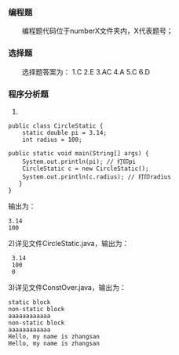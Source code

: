### 编程题
&#8195;&#8195;编程题代码位于numberX文件夹内，X代表题号；  
### 选择题
&#8195;&#8195;选择题答案为：
1.C
2.E
3.AC
4.A
5.C
6.D

### 程序分析题

1)

    public class CircleStatic {
	    static double pi = 3.14;
	    int radius = 100;

	public static void main(String[] args) {
		System.out.println(pi); // 打印pi
		CircleStatic c = new CircleStatic();
		System.out.println(c.radius); // 打印radius
	   }
    }

输出为：

    3.14
    100

2)详见文件CircleStatic.java，输出为：

     3.14
     100
     0

3)详见文件ConstOver.java，输出为：

    static block
    non-static block
    aaaaaaaaaaaa
    non-static block
    aaaaaaaaaaaa
    Hello, my name is zhangsan
    Hello, my name is zhangsan